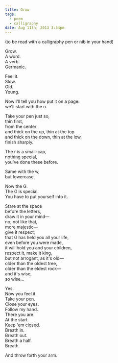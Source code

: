 ```yaml
---
title: Grow
tags:
  - poem
  - calligraphy
date: Aug 11th, 2013 3:54pm
---
```


(to be read with a calligraphy pen or nib in your hand)

Grow.  
A word.  
A verb.  
Germanic.  

Feel it.  
Slow.  
Old.  
Young.  

Now I'll tell you how put it on a page:  
we'll start with the o.  

Take your pen just so,  
thin first,  
from the center  
and thick on the up, thin at the top  
and thick on the down, thin at the low,  
finish sharply.  

The r is a small-cap,  
nothing special,  
you've done these before.  

Same with the w,  
but lowercase.  

Now the G.  
The G is special.  
You have to put yourself into it.  

Stare at the space  
before the letters,  
draw it in your mind—  
no, not like that,  
more majestic—  
give it respect;  
that G has held you all your life,  
even before you were made,  
it will hold you and your children,  
respect it, make it king,  
but not arrogant, as it's old—  
older than the oldest tree,  
older than the eldest rock—  
and it's wise,  
so wise…  

Yes.  
Now you feel it.  
Take your pen.  
Close your eyes.  
Follow my hand.  
There you are.  
At the start.  
Keep 'em closed.  
Breath in.  
Breath out.  
Breath a half.  
Breath.  

And throw forth your arm.
